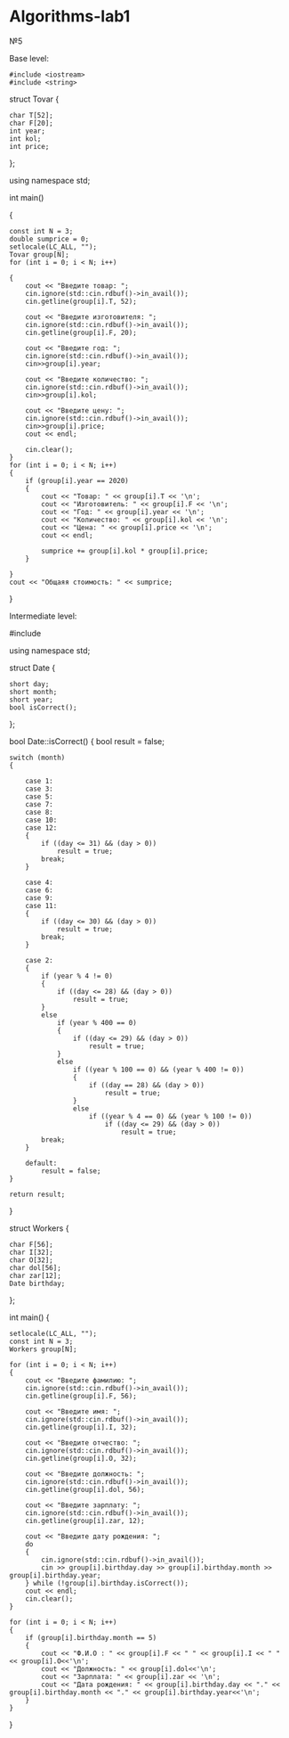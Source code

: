 # Algorithms-lab1
№5

  Base level:
  
    #include <iostream>
    #include <string>

struct Tovar
{

	char T[52];
	char F[20];
	int year;
	int kol;
	int price;
};

using namespace std;

int main()

{

	const int N = 3;
	double sumprice = 0;
	setlocale(LC_ALL, "");
	Tovar group[N];
	for (int i = 0; i < N; i++)
	
	{
		cout << "Введите товар: ";
		cin.ignore(std::cin.rdbuf()->in_avail());
		cin.getline(group[i].T, 52);

		cout << "Введите изготовителя: ";
		cin.ignore(std::cin.rdbuf()->in_avail());
		cin.getline(group[i].F, 20);

		cout << "Введите год: ";
		cin.ignore(std::cin.rdbuf()->in_avail());
		cin>>group[i].year;

		cout << "Введите количество: ";
		cin.ignore(std::cin.rdbuf()->in_avail());
		cin>>group[i].kol;

		cout << "Введите цену: ";
		cin.ignore(std::cin.rdbuf()->in_avail());
		cin>>group[i].price;
		cout << endl;

		cin.clear();
	}
	for (int i = 0; i < N; i++)
	{
		if (group[i].year == 2020)
		{
			cout << "Товар: " << group[i].T << '\n';
			cout << "Изготовитель: " << group[i].F << '\n';
			cout << "Год: " << group[i].year << '\n';
			cout << "Количество: " << group[i].kol << '\n';
			cout << "Цена: " << group[i].price << '\n';
			cout << endl;

			sumprice += group[i].kol * group[i].price;
		}
		
	}
	cout << "Общаяя стоимость: " << sumprice;
}

Intermediate level:

  #include <iostream>
	
using namespace std;

struct Date {

	short day;
	short month;
	short year;
	bool isCorrect();
};

bool Date::isCorrect()
{
	bool result = false;
	
	switch (month)
	{
	
		case 1:
		case 3:
		case 5:
		case 7:
		case 8:
		case 10:
		case 12:
		{
			if ((day <= 31) && (day > 0))
				result = true;
			break;
		}

		case 4:
		case 6:
		case 9:
		case 11:
		{
			if ((day <= 30) && (day > 0))
				result = true;
			break;
		}

		case 2:
		{
			if (year % 4 != 0)
			{
				if ((day <= 28) && (day > 0))
					result = true;
			}
			else
				if (year % 400 == 0)
				{
					if ((day <= 29) && (day > 0))
						result = true;
				}
				else
					if ((year % 100 == 0) && (year % 400 != 0))
					{
						if ((day == 28) && (day > 0))
							result = true;
					}
					else
						if ((year % 4 == 0) && (year % 100 != 0))
							if ((day <= 29) && (day > 0))
								result = true;
			break;
		}

		default:
			result = false;
	}

	return result;
}

struct Workers
{

	char F[56];
	char I[32];
	char O[32];
	char dol[56];
	char zar[12];
	Date birthday;
};

int main()
{

	setlocale(LC_ALL, "");
	const int N = 3;
	Workers group[N];

	for (int i = 0; i < N; i++)
	{
		cout << "Введите фамилию: ";
		cin.ignore(std::cin.rdbuf()->in_avail());
		cin.getline(group[i].F, 56);

		cout << "Введите имя: ";
		cin.ignore(std::cin.rdbuf()->in_avail());
		cin.getline(group[i].I, 32);

		cout << "Введите отчество: ";
		cin.ignore(std::cin.rdbuf()->in_avail());
		cin.getline(group[i].O, 32);

		cout << "Введите должность: ";
		cin.ignore(std::cin.rdbuf()->in_avail());
		cin.getline(group[i].dol, 56);

		cout << "Введите зарплату: ";
		cin.ignore(std::cin.rdbuf()->in_avail());
		cin.getline(group[i].zar, 12);

		cout << "Введите дату рождения: ";
		do 
		{
			cin.ignore(std::cin.rdbuf()->in_avail());
			cin >> group[i].birthday.day >> group[i].birthday.month >> group[i].birthday.year;
		} while (!group[i].birthday.isCorrect());
		cout << endl;
		cin.clear();
	}

	for (int i = 0; i < N; i++)
	{
		if (group[i].birthday.month == 5)
		{
			cout << "Ф.И.О : " << group[i].F << " " << group[i].I << " " << group[i].O<<'\n';
			cout << "Должность: " << group[i].dol<<'\n';
			cout << "Зарплата: " << group[i].zar << '\n';
			cout << "Дата рождения: " << group[i].birthday.day << "." << group[i].birthday.month << "." << group[i].birthday.year<<'\n';
		}
	}
}


